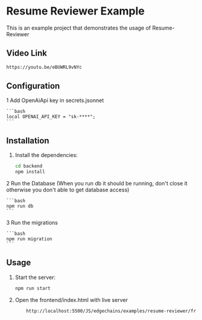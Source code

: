 # Resume Reviewer Example

This is an example project that demonstrates the usage of Resume-Reviewer

## Video Link

```bash
https://youtu.be/eBUWRL9vNYc
```

## Configuration

1 Add OpenAiApi key in secrets.jsonnet

    ```bash
    local OPENAI_API_KEY = "sk-****";
    ```

## Installation

1. Install the dependencies:

    ```bash
    cd backend
    npm install
    ```

2 Run the Database (When you run db it should be running, don't close it otherwise you don't able to get database access)

    ```bash
    npm run db
    ```

3 Run the migrations

    ```bash
    npm run migration
    ```

## Usage

1. Start the server:

    ```bash
    npm run start
    ```

2. Open the frontend/index.html with live server

    ```bash
        http://localhost:5500/JS/edgechains/examples/resume-reviewer/frontend/
    ```
